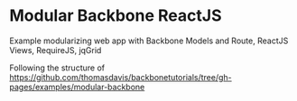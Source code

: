 # Modular Backbone ReactJS
Example modularizing web app with Backbone Models and Route, ReactJS Views, RequireJS, jqGrid

Following the structure of https://github.com/thomasdavis/backbonetutorials/tree/gh-pages/examples/modular-backbone